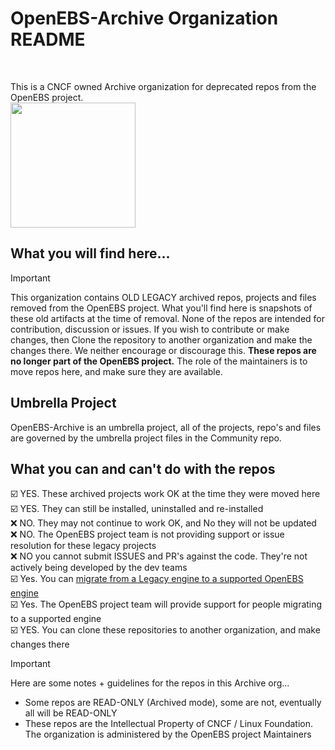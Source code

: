 # OpenEBS-Archive Organization README
<BR>

This is a CNCF owned Archive organization for deprecated repos from the OpenEBS project. <BR>
[<image src="https://github.com/openebs-archive/community/blob/main/images/CNCF_logo_color.png" width=200>](https://cncf.io)

## What you will find here...
> [!Important]
This organization contains OLD LEGACY archived repos, projects and files removed from the OpenEBS project. What you'll find here is snapshots of these old artifacts at the time of removal. None of the repos are intended for contribution, discussion or issues. If you wish to contribute or make changes, then Clone the repository to another organization and make the changes there. We neither encourage or discourage this. **These repos are no longer part of the OpenEBS project.** The role of the maintainers is to move repos here, and make sure they are available.

## Umbrella Project
OpenEBS-Archive is an umbrella project, all of the projects, repo's and files are governed by the umbrella project files in the Community repo.

## What you can and can't do with the repos
☑️ YES. These archived projects work OK at the time they were moved here<BR>
☑️ YES. They can still be installed, uninstalled and re-installed<BR>
❌ NO. They may not continue to work OK, and No they will not be updated<BR>
❌ NO. The OpenEBS project team is not providing support or issue resolution for these legacy projects<BR>
❌ NO you cannot submit ISSUES and PR's against the code. They're not actively being developed by the dev teams <BR>
☑️ Yes. You can [migrate from a Legacy engine to a supported OpenEBS engine](https://openebs.io/docs/user-guides/data-migration/migration-using-velero/overview)<BR>
☑️ Yes. The OpenEBS project team will provide support for people migrating to a supported engine <BR>
☑️ YES. You can clone these repositories to another organization, and make changes there <BR>

> [!IMPORTANT]
> Here are some notes + guidelines for the repos in this Archive org... <BR>
> - Some repos are READ-ONLY (Archived mode), some are not, eventually all will be READ-ONLY <BR>
> - These repos are the Intellectual Property of CNCF / Linux Foundation. The organization is administered by the OpenEBS project Maintainers <BR>



